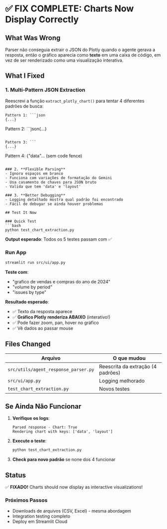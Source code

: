# ✅ FIX COMPLETE: Charts Now Display Correctly

## What Was Wrong
Parser não conseguia extrair o JSON do Plotly quando o agente gerava a resposta, então o gráfico aparecia como **texto** em uma caixa de código, em vez de ser renderizado como uma visualização interativa.

## What I Fixed

### 1. **Multi-Pattern JSON Extraction**
Reescrevi a função `extract_plotly_chart()` para tentar 4 diferentes padrões de busca:

```
Pattern 1: ```json
{...}
```

Pattern 2: ```json{...}
```

Pattern 3: ```
{...}
```

Pattern 4: {"data"... (sem code fence)
```

### 2. **Flexible Parsing**
- Ignora espaços em branco
- Funciona com variações de formatação do Gemini
- Usa casamento de chaves para JSON bruto
- Valida que tem 'data' e 'layout'

### 3. **Better Debugging**
- Logging detalhado mostra qual padrão foi encontrado
- Fácil de debugar se ainda houver problemas

## Test It Now

### Quick Test
```bash
python test_chart_extraction.py
```

**Output esperado**: Todos os 5 testes passam com ✅

### Run App
```bash
streamlit run src/ui/app.py
```

**Teste com**:
- "grafico de vendas e compras do ano de 2024"
- "volume by period"
- "issues by type"

**Resultado esperado**:
- ✅ Texto da resposta aparece
- ✅ **Gráfico Plotly renderiza ABAIXO** (interativo!)
- ✅ Pode fazer zoom, pan, hover no gráfico
- ✅ Vê dados ao passar mouse

## Files Changed

| Arquivo | O que mudou |
|---------|-----------|
| `src/utils/agent_response_parser.py` | Reescrita da extração (4 padrões) |
| `src/ui/app.py` | Logging melhorado |
| `test_chart_extraction.py` | Novos testes |

## Se Ainda Não Funcionar

1. **Verifique os logs**:
   ```
   Parsed response - Chart: True
   Rendering chart with keys: ['data', 'layout']
   ```

2. **Execute o teste**:
   ```bash
   python test_chart_extraction.py
   ```

3. **Check para novo padrão** se none dos 4 funcionar

## Status

✅ **FIXADO!** Charts should now display as interactive visualizations!

### Próximos Passos
- Downloads de arquivos (CSV, Excel) - mesma abordagem
- Integration testing completo
- Deploy em Streamlit Cloud
